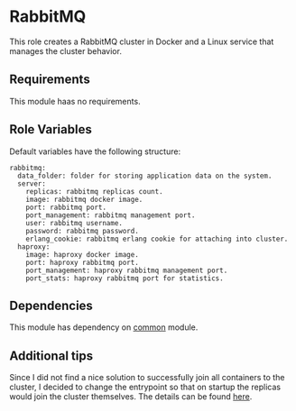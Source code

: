 RabbitMQ
=========

This role creates a RabbitMQ cluster in Docker and a Linux service that manages the cluster behavior.

Requirements
------------

This module haas no requirements.

Role Variables
--------------

Default variables have the following structure:
```
rabbitmq:
  data_folder: folder for storing application data on the system.
  server:
    replicas: rabbitmq replicas count.
    image: rabbitmq docker image.
    port: rabbitmq port.
    port_management: rabbitmq management port.
    user: rabbitmq username.
    password: rabbitmq password.
    erlang_cookie: rabbitmq erlang cookie for attaching into cluster.
  haproxy:
    image: haproxy docker image.
    port: haproxy rabbitmq port.
    port_management: haproxy rabbitmq management port.
    port_stats: haproxy rabbitmq port for statistics.
```

Dependencies
------------

This module has dependency on [common](../common/) module.

Additional tips
---------------

Since I did not find a nice solution to successfully join all containers to the cluster, I decided to change the entrypoint so that on startup the replicas would join the cluster themselves. The details can be found [here](./files/entrypoint.sh).
